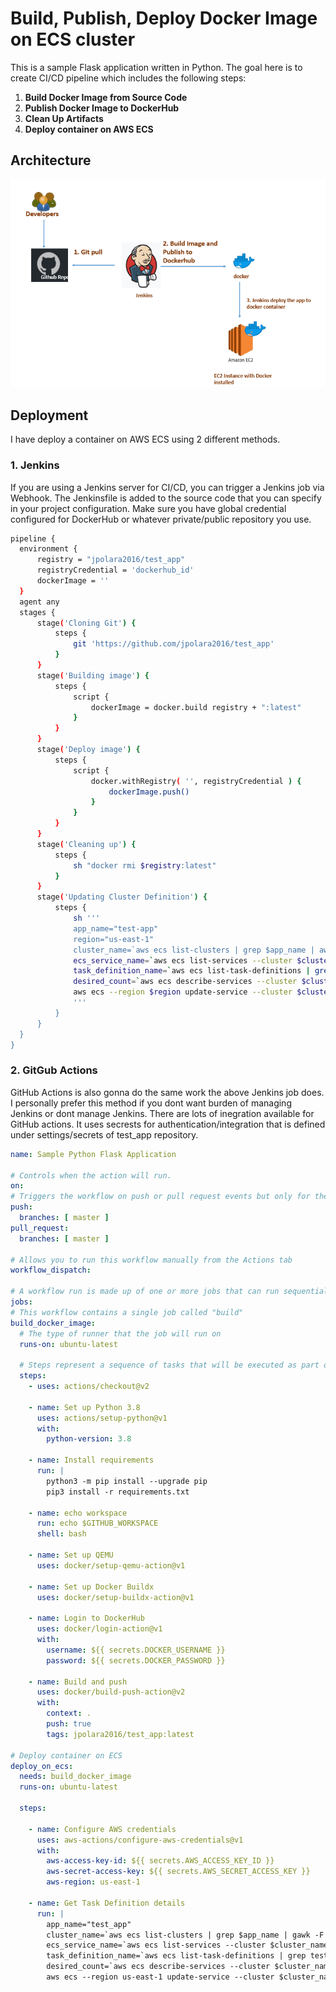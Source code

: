 # Build, Publish, Deploy Docker Image on ECS cluster

This is a sample Flask application written in Python. The goal here is to create CI/CD pipeline which includes the following steps:
  1. **Build Docker Image from Source Code**
  2. **Publish Docker Image to DockerHub**
  3. **Clean Up Artifacts**
  4. **Deploy container on AWS ECS**

## Architecture
![Architecture](CI-CD-using-Jenkins-and-Docker.png)


## Deployment
I have deploy a container on AWS ECS using 2 different methods.
  ### 1. **Jenkins**
  If you are using a Jenkins server for CI/CD, you can trigger a Jenkins job via Webhook. The Jenkinsfile is added to the source code that you can specify in your project configuration. Make sure you have global credential configured for DockerHub or whatever private/public repository you use.
  ```bash
  pipeline { 
    environment { 
        registry = "jpolara2016/test_app" 
        registryCredential = 'dockerhub_id' 
        dockerImage = '' 
    }
    agent any 
    stages {
        stage('Cloning Git') { 
            steps { 
                git 'https://github.com/jpolara2016/test_app' 
            }
        } 
        stage('Building image') { 
            steps { 
                script { 
                    dockerImage = docker.build registry + ":latest" 
                }
            } 
        }
        stage('Deploy image') { 
            steps { 
                script { 
                    docker.withRegistry( '', registryCredential ) { 
                        dockerImage.push() 
                    }
                } 
            }
        } 
        stage('Cleaning up') { 
            steps { 
                sh "docker rmi $registry:latest" 
            }
        }
        stage('Updating Cluster Definition') { 
            steps { 
                sh '''
                app_name="test-app"
                region="us-east-1"
                cluster_name=`aws ecs list-clusters | grep $app_name | awk -F "/" '{ print $2 }' | sed 's/"//'`
                ecs_service_name=`aws ecs list-services --cluster $cluster_name | awk -F "/" '{ print $3 }' | sed 's/"//' | sed '/^$/d'`
                task_definition_name=`aws ecs list-task-definitions | grep $app_name | awk -F: '{ print $6 }' | awk -F "/" '{ print $2 }'`
                desired_count=`aws ecs describe-services --cluster $cluster_name --services $ecs_service_name | grep desiredCount | tail -n 1 | awk -F ": " '{ print $2 }' | sed 's/,//'`
                aws ecs --region $region update-service --cluster $cluster_name --service $ecs_service_name --task-definition $task_definition_name --desired-count $desired_count --force-new-deployment
                '''
            }
        }
    }
}
  ```
 ### 2. **GitGub Actions**
  GitHub Actions is also gonna do the same work the above Jenkins job does. I personally prefer this method if you dont want burden of managing Jenkins or dont manage Jenkins. There are lots of inegration available for GitHub actions. It uses secrests for authentication/integration that is defined under settings/secrets of test_app repository. 
  ```yml
  name: Sample Python Flask Application

# Controls when the action will run. 
on:
  # Triggers the workflow on push or pull request events but only for the master branch
  push:
    branches: [ master ]
  pull_request:
    branches: [ master ]

  # Allows you to run this workflow manually from the Actions tab
  workflow_dispatch:

# A workflow run is made up of one or more jobs that can run sequentially or in parallel
jobs:
  # This workflow contains a single job called "build"
  build_docker_image:
    # The type of runner that the job will run on
    runs-on: ubuntu-latest

    # Steps represent a sequence of tasks that will be executed as part of the job
    steps:
      - uses: actions/checkout@v2

      - name: Set up Python 3.8
        uses: actions/setup-python@v1
        with:
          python-version: 3.8
          
      - name: Install requirements
        run: |
          python3 -m pip install --upgrade pip
          pip3 install -r requirements.txt
          
      - name: echo workspace
        run: echo $GITHUB_WORKSPACE
        shell: bash
        
      - name: Set up QEMU
        uses: docker/setup-qemu-action@v1
      
      - name: Set up Docker Buildx
        uses: docker/setup-buildx-action@v1
      
      - name: Login to DockerHub
        uses: docker/login-action@v1
        with:
          username: ${{ secrets.DOCKER_USERNAME }}
          password: ${{ secrets.DOCKER_PASSWORD }}
      
      - name: Build and push
        uses: docker/build-push-action@v2
        with:
          context: .
          push: true
          tags: jpolara2016/test_app:latest
          
# Deploy container on ECS          
  deploy_on_ecs:
    needs: build_docker_image
    runs-on: ubuntu-latest
    
    steps:

      - name: Configure AWS credentials
        uses: aws-actions/configure-aws-credentials@v1
        with:
          aws-access-key-id: ${{ secrets.AWS_ACCESS_KEY_ID }}
          aws-secret-access-key: ${{ secrets.AWS_SECRET_ACCESS_KEY }}
          aws-region: us-east-1

      - name: Get Task Definition details
        run: |
          app_name="test_app"
          cluster_name=`aws ecs list-clusters | grep $app_name | gawk -F "/" '{ print $2 }' | sed 's/"//'`
          ecs_service_name=`aws ecs list-services --cluster $cluster_name | gawk -F "/" '{ print $3 }' | sed 's/"//' | sed '/^$/d'`
          task_definition_name=`aws ecs list-task-definitions | grep test_app | gawk -F: '{ print $6 }' | gawk -F "/" '{ print $2 }'`
          desired_count=`aws ecs describe-services --cluster $cluster_name --services $ecs_service_name | grep desiredCount | tail -n 1 | gawk -F ": " '{ print $2 }' | sed 's/,//'`
          aws ecs --region us-east-1 update-service --cluster $cluster_name --service $ecs_service_name --task-definition $task_definition_name --desired-count $desired_count --force-new-deployment
  ```
